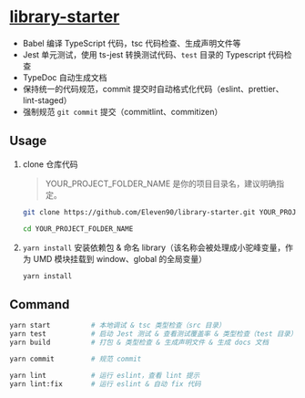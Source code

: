# [library-starter](https://github.com/Eleven90/library-starter)

- Babel 编译 TypeScript 代码，tsc 代码检查、生成声明文件等
- Jest 单元测试，使用 ts-jest 转换测试代码、`test` 目录的 Typescript 代码检查
- TypeDoc 自动生成文档
- 保持统一的代码规范，commit 提交时自动格式化代码（eslint、prettier、lint-staged）
- 强制规范 `git commit` 提交（commitlint、commitizen）

## Usage

1. clone 仓库代码

    > YOUR_PROJECT_FOLDER_NAME 是你的项目目录名，建议明确指定。

    ```sh
    git clone https://github.com/Eleven90/library-starter.git YOUR_PROJECT_FOLDER_NAME

    cd YOUR_PROJECT_FOLDER_NAME
    ```

2. `yarn install` 安装依赖包 & 命名 library（该名称会被处理成小驼峰变量，作为 UMD 模块挂载到 window、global 的全局变量）

    ```sh
    yarn install
    ```

## Command

```sh
yarn start          # 本地调试 & tsc 类型检查（src 目录）
yarn test           # 启动 Jest 测试 & 查看测试覆盖率 & 类型检查（test 目录）
yarn build          # 打包 & 类型检查 & 生成声明文件 & 生成 docs 文档

yarn commit         # 规范 commit

yarn lint           # 运行 eslint，查看 lint 提示
yarn lint:fix       # 运行 eslint & 自动 fix 代码
```
